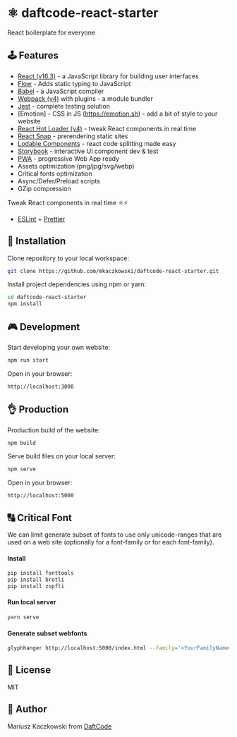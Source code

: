 # ⚛ daftcode-react-starter

React boilerplate for everyone

## 🕹 Features
* [React (v16.3)](https://reactjs.org) - a JavaScript library for building user interfaces
* [Flow](https://github.com/facebook/flow) - Adds static typing to JavaScript
* [Babel](https://babeljs.io) - a JavaScript compiler
* [Webpack (v4)](https://webpack.js.org) with plugins - a module bundler
* [Jest](https://facebook.github.io/jest/) - complete testing solution
* [Emotion] - CSS in JS  (https://emotion.sh) - add a bit of style to your website
* [React Hot Loader (v4)](https://github.com/gaearon/react-hot-loader) - tweak React components in real time
* [React Snap](https://github.com/stereobooster/react-snap) - prerendering static sites
* [Lodable Components](https://github.com/smooth-code/loadable-components) - react code splitting made easy
* [Storybook](https://github.com/storybooks/storybook) - interactive UI component dev & test
* [PWA](https://developers.google.com/web/progressive-web-apps/) - progressive Web App ready
* Assets optimization (png/jpg/svg/webp)
* Critical fonts optimization
* Async/Defer/Preload scripts
* GZip compression

Tweak React components in real time ⚛️⚡️
* [ESLint](https://eslint.org) + [Prettier](https://prettier.io)

## 🔧 Installation

Clone repository to your local workspace:
```bash
git clone https://github.com/mkaczkowski/daftcode-react-starter.git
```

Install project dependencies using npm or yarn:

```bash
cd daftcode-react-starter
npm install
```

## 🎮 Development

Start developing your own website:

```bash
npm run start
```

Open in your browser:

```bash
http://localhost:3000
```

## 👌 Production

Production build of the website:

```bash
npm build
```

Serve build files on your local server:

```bash
npm serve
```

Open in your browser:

```bash
http://localhost:5000
```

## 🔠 Critical Font
We can limit generate subset of fonts to use only unicode-ranges that are used on a web site (optionally for a font-family or for each font-family).
 
#### Install
```bash
pip install fonttools
pip install brotli
pip install zopfli
```
#### Run local server
```bash
yarn serve
```

#### Generate subset webfonts
```bash
glyphhanger http://localhost:5000/index.html --family='<YourFamilyName>' --subset=build/*.ttf --css
```

## 📜 License

MIT

## 👨 Author

Mariusz Kaczkowski from [DaftCode](http://daftcode.pl)

